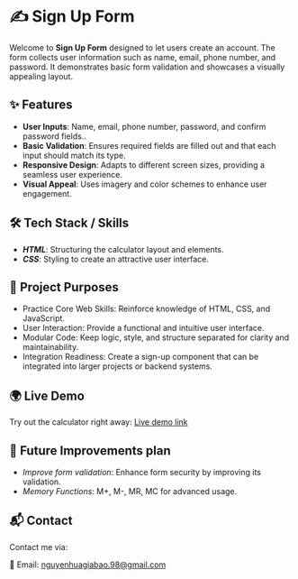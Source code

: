 # ✍️ Sign Up Form

Welcome to **Sign Up Form** designed to let users create an account. The form collects user information such as name, email, phone number, and password. It demonstrates basic form validation and showcases a visually appealing layout.


## ✨ Features

- **User Inputs**: Name, email, phone number, password, and confirm password fields..
- **Basic Validation**: Ensures required fields are filled out and that each input should match its type.
- **Responsive Design**: Adapts to different screen sizes, providing a seamless user experience.
- **Visual Appeal**: Uses imagery and color schemes to enhance user engagement.


## 🛠️ Tech Stack / Skills

- ***HTML***: Structuring the calculator layout and elements.
- ***CSS***: Styling to create an attractive user interface.


## 🎯 Project Purposes
- Practice Core Web Skills: Reinforce knowledge of HTML, CSS, and JavaScript.
- User Interaction: Provide a functional and intuitive user interface.
- Modular Code: Keep logic, style, and structure separated for clarity and maintainability.
- Integration Readiness: Create a sign-up component that can be integrated into larger projects or backend systems.
## 🌍 Live Demo

Try out the calculator right away: [Live demo link](https://yuemoon3773.github.io/sign_up_form/)


## 🚀 Future Improvements plan

- *Improve form validation*: Enhance form security by improving its validation.
- *Memory Functions*: M+, M-, MR, MC for advanced usage.
## 📬 Contact
Contact me via:

💌 Email: [nguyenhuagiabao.98@gmail.com](nguyenhuagiabao.98@gmail.com)
